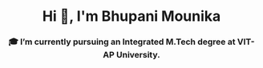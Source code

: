 <h1 align="center">Hi 👋, I'm Bhupani Mounika</h1>
<h3 align="center">🎓 I’m currently pursuing an Integrated M.Tech degree at VIT-AP University.</h3>
 
